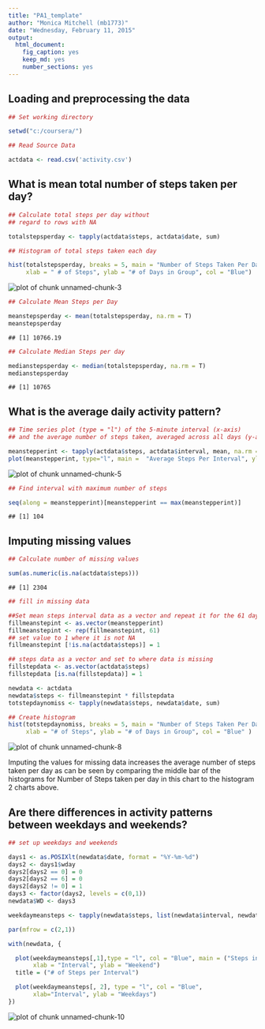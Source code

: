 ```yaml
---
title: "PA1_template"
author: "Monica Mitchell (mb1773)"
date: "Wednesday, February 11, 2015"
output:
  html_document:
    fig_caption: yes
    keep_md: yes
    number_sections: yes
---
```



## Loading and preprocessing the data

```r
## Set working directory

setwd("c:/coursera/")

## Read Source Data

actdata <- read.csv('activity.csv')
```


## What is mean total number of steps taken per day?

```r
## Calculate total steps per day without 
## regard to rows with NA

totalstepsperday <- tapply(actdata$steps, actdata$date, sum)
```

```r
## Histogram of total steps taken each day

hist(totalstepsperday, breaks = 5, main = "Number of Steps Taken Per Day", 
     xlab = " # of Steps", ylab = "# of Days in Group", col = "Blue")
```

![plot of chunk unnamed-chunk-3](figure/unnamed-chunk-3-1.png) 

```r
## Calculate Mean Steps per Day

meanstepsperday <- mean(totalstepsperday, na.rm = T)
meanstepsperday
```

```
## [1] 10766.19
```

```r
## Calculate Median Steps per day

medianstepsperday <- median(totalstepsperday, na.rm = T)
medianstepsperday
```

```
## [1] 10765
```



## What is the average daily activity pattern?


```r
## Time series plot (type = "l") of the 5-minute interval (x-axis) 
## and the average number of steps taken, averaged across all days (y-axis)

meanstepperint <- tapply(actdata$steps, actdata$interval, mean, na.rm = T)
plot(meanstepperint, type="l", main =  "Average Steps Per Interval", ylab = "# of Steps")
```

![plot of chunk unnamed-chunk-5](figure/unnamed-chunk-5-1.png) 


```r
## Find interval with maximum number of steps

seq(along = meanstepperint)[meanstepperint == max(meanstepperint)]
```

```
## [1] 104
```

## Imputing missing values

```r
## Calculate number of missing values

sum(as.numeric(is.na(actdata$steps)))
```

```
## [1] 2304
```

```r
## fill in missing data

##Set mean steps interval data as a vector and repeat it for the 61 days
fillmeanstepint <- as.vector(meanstepperint)
fillmeanstepint <- rep(fillmeanstepint, 61)
## set value to 1 where it is not NA
fillmeanstepint [!is.na(actdata$steps)] = 1

## steps data as a vector and set to where data is missing
fillstepdata <- as.vector(actdata$steps)
fillstepdata [is.na(fillstepdata)] = 1

newdata <- actdata
newdata$steps <- fillmeanstepint * fillstepdata
totstepdaynomiss <- tapply(newdata$steps, newdata$date, sum)
```

```r
## Create histogram
hist(totstepdaynomiss, breaks = 5, main = "Number of Steps Taken Per Day",
     xlab = "# of Steps", ylab = "# of Days in Group", col = "Blue" )
```

![plot of chunk unnamed-chunk-8](figure/unnamed-chunk-8-1.png) 

Imputing the values for missing data increases the average number of steps taken per day as can be seen by comparing the middle bar of the histograms for Number of Steps taken per day in this chart to the histogram 2 charts above.

## Are there differences in activity patterns between weekdays and weekends?

```r
## set up weekdays and weekends

days1 <- as.POSIXlt(newdata$date, format = "%Y-%m-%d")
days2 <- days1$wday
days2[days2 == 0] = 0
days2[days2 == 6] = 0
days2[days2 != 0] = 1
days3 <- factor(days2, levels = c(0,1))
newdata$WD <- days3

weekdaymeansteps <- tapply(newdata$steps, list(newdata$interval, newdata$WD), mean, na.rm = T)
```

```r
par(mfrow = c(2,1))

with(newdata, {

  plot(weekdaymeansteps[,1],type = "l", col = "Blue", main = ("Steps in each Interval"),
       xlab = "Interval", ylab = "Weekend")
  title = ("# of Steps per Interval")

  plot(weekdaymeansteps[, 2], type = "l", col = "Blue", 
       xlab="Interval", ylab = "Weekdays")
})
```

![plot of chunk unnamed-chunk-10](figure/unnamed-chunk-10-1.png) 


